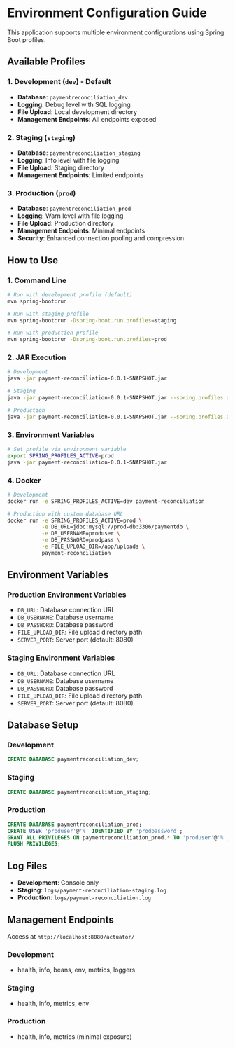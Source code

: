 # Environment Configuration Guide

This application supports multiple environment configurations using Spring Boot profiles.

## Available Profiles

### 1. Development (`dev`) - Default
- **Database**: `paymentreconciliation_dev`
- **Logging**: Debug level with SQL logging
- **File Upload**: Local development directory
- **Management Endpoints**: All endpoints exposed

### 2. Staging (`staging`)
- **Database**: `paymentreconciliation_staging`
- **Logging**: Info level with file logging
- **File Upload**: Staging directory
- **Management Endpoints**: Limited endpoints

### 3. Production (`prod`)
- **Database**: `paymentreconciliation_prod`
- **Logging**: Warn level with file logging
- **File Upload**: Production directory
- **Management Endpoints**: Minimal endpoints
- **Security**: Enhanced connection pooling and compression

## How to Use

### 1. Command Line
```bash
# Run with development profile (default)
mvn spring-boot:run

# Run with staging profile
mvn spring-boot:run -Dspring-boot.run.profiles=staging

# Run with production profile
mvn spring-boot:run -Dspring-boot.run.profiles=prod
```

### 2. JAR Execution
```bash
# Development
java -jar payment-reconciliation-0.0.1-SNAPSHOT.jar

# Staging
java -jar payment-reconciliation-0.0.1-SNAPSHOT.jar --spring.profiles.active=staging

# Production
java -jar payment-reconciliation-0.0.1-SNAPSHOT.jar --spring.profiles.active=prod
```

### 3. Environment Variables
```bash
# Set profile via environment variable
export SPRING_PROFILES_ACTIVE=prod
java -jar payment-reconciliation-0.0.1-SNAPSHOT.jar
```

### 4. Docker
```bash
# Development
docker run -e SPRING_PROFILES_ACTIVE=dev payment-reconciliation

# Production with custom database URL
docker run -e SPRING_PROFILES_ACTIVE=prod \
           -e DB_URL=jdbc:mysql://prod-db:3306/paymentdb \
           -e DB_USERNAME=produser \
           -e DB_PASSWORD=prodpass \
           -e FILE_UPLOAD_DIR=/app/uploads \
           payment-reconciliation
```

## Environment Variables

### Production Environment Variables
- `DB_URL`: Database connection URL
- `DB_USERNAME`: Database username
- `DB_PASSWORD`: Database password
- `FILE_UPLOAD_DIR`: File upload directory path
- `SERVER_PORT`: Server port (default: 8080)

### Staging Environment Variables
- `DB_URL`: Database connection URL
- `DB_USERNAME`: Database username
- `DB_PASSWORD`: Database password
- `FILE_UPLOAD_DIR`: File upload directory path
- `SERVER_PORT`: Server port (default: 8080)

## Database Setup

### Development
```sql
CREATE DATABASE paymentreconciliation_dev;
```

### Staging
```sql
CREATE DATABASE paymentreconciliation_staging;
```

### Production
```sql
CREATE DATABASE paymentreconciliation_prod;
CREATE USER 'produser'@'%' IDENTIFIED BY 'prodpassword';
GRANT ALL PRIVILEGES ON paymentreconciliation_prod.* TO 'produser'@'%';
FLUSH PRIVILEGES;
```

## Log Files
- **Development**: Console only
- **Staging**: `logs/payment-reconciliation-staging.log`
- **Production**: `logs/payment-reconciliation.log`

## Management Endpoints
Access at `http://localhost:8080/actuator/`

### Development
- health, info, beans, env, metrics, loggers

### Staging  
- health, info, metrics, env

### Production
- health, info, metrics (minimal exposure)
